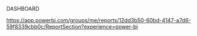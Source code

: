
DASHBOARD

https://app.powerbi.com/groups/me/reports/12dd3b50-60bd-4147-a7d6-59f8339cbb0c/ReportSection?experience=power-bi
